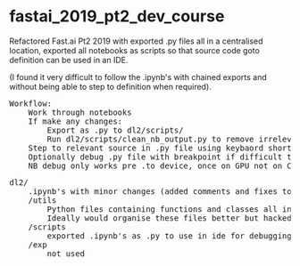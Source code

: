 # fastai_2019_pt2_dev_course

Refactored Fast.ai Pt2 2019 with exported .py files all in a centralised location, exported all notebooks as scripts so that source code goto definition can be used in an IDE.
 
(I found it very difficult to follow the .ipynb's with chained exports and without being able to step to definition when required).

<pre>
Workflow:
    Work through notebooks
    If make any changes: 
        Export as .py to dl2/scripts/
        Run dl2/scripts/clean_nb_output.py to remove irrelevant ipynb code
    Step to relevant source in .py file using keybaord shortcuts
    Optionally debug .py file with breakpoint if difficult to follow
    NB debug only works pre .to_device, once on GPU not on CPU to be able to set breakpoints
</pre>

<pre>
dl2/
    .ipynb's with minor changes (added comments and fixes to improve readability for me)
    /utils
        Python files containing functions and classes all in one place
        Ideally would organise these files better but hacked it to get get through in reasonable time
    /scripts
        exported .ipynb's as .py to use in ide for debugging/stepping to source in ide 
    /exp
        not used
</pre>